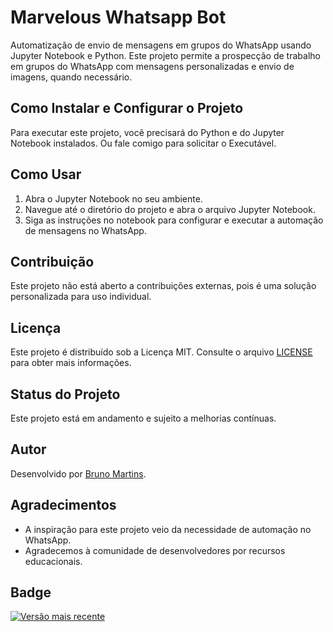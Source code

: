 # Marvelous Whatsapp Bot

Automatização de envio de mensagens em grupos do WhatsApp usando Jupyter Notebook e Python. Este projeto permite a prospecção de trabalho em grupos do WhatsApp com mensagens personalizadas e envio de imagens, quando necessário.

## Como Instalar e Configurar o Projeto

Para executar este projeto, você precisará do Python e do Jupyter Notebook instalados. Ou fale comigo para solicitar o Executável.

## Como Usar

1. Abra o Jupyter Notebook no seu ambiente.
2. Navegue até o diretório do projeto e abra o arquivo Jupyter Notebook.
3. Siga as instruções no notebook para configurar e executar a automação de mensagens no WhatsApp.

## Contribuição

Este projeto não está aberto a contribuições externas, pois é uma solução personalizada para uso individual.

## Licença

Este projeto é distribuído sob a Licença MIT. Consulte o arquivo [LICENSE](LICENSE) para obter mais informações.

## Status do Projeto

Este projeto está em andamento e sujeito a melhorias contínuas.

## Autor

Desenvolvido por [Bruno Martins](https://github.com/BrunoMartino).

## Agradecimentos

- A inspiração para este projeto veio da necessidade de automação no WhatsApp.
- Agradecemos à comunidade de desenvolvedores por recursos educacionais.

## Badge

[![Versão mais recente](https://img.shields.io/badge/Versão-1.0-brightgreen)](https://github.com/seu-usuario/seu-repositorio/releases/tag/v1.0)
